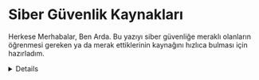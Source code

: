 # Siber Güvenlik Kaynakları
Herkese Merhabalar, Ben Arda.
Bu yazıyı siber güvenliğe meraklı olanların öğrenmesi gereken ya da merak ettiklerinin kaynağını hızlıca bulması için hazırladım.
<details>
<b><summary> Başlangıç Rehberleri </summary>
https://github.com/LuNiZz/siber-guvenlik-sss
  </details>
